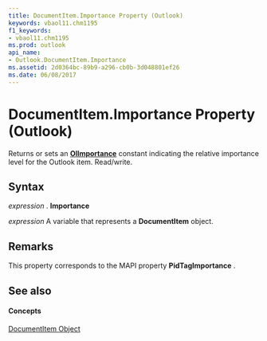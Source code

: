 ```yaml
---
title: DocumentItem.Importance Property (Outlook)
keywords: vbaol11.chm1195
f1_keywords:
- vbaol11.chm1195
ms.prod: outlook
api_name:
- Outlook.DocumentItem.Importance
ms.assetid: 2d0364bc-89b9-a296-cb0b-3d048801ef26
ms.date: 06/08/2017
---
```



# DocumentItem.Importance Property (Outlook)

Returns or sets an **[OlImportance](olimportance-enumeration-outlook.md)** constant indicating the relative importance level for the Outlook item. Read/write.


## Syntax

 _expression_ . **Importance**

 _expression_ A variable that represents a **DocumentItem** object.


## Remarks

This property corresponds to the MAPI property **PidTagImportance** .


## See also


#### Concepts


[DocumentItem Object](documentitem-object-outlook.md)

